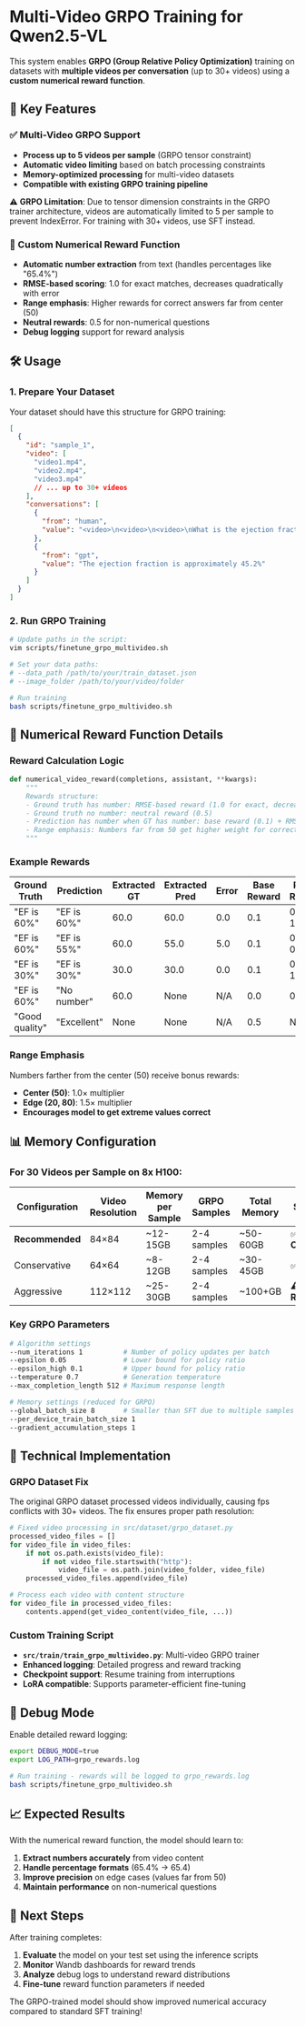 # Multi-Video GRPO Training for Qwen2.5-VL

This system enables **GRPO (Group Relative Policy Optimization)** training on datasets with **multiple videos per conversation** (up to 30+ videos) using a **custom numerical reward function**.

## 🎯 Key Features

### ✅ Multi-Video GRPO Support
- **Process up to 5 videos per sample** (GRPO tensor constraint)
- **Automatic video limiting** based on batch processing constraints
- **Memory-optimized processing** for multi-video datasets
- **Compatible with existing GRPO training pipeline**

⚠️ **GRPO Limitation**: Due to tensor dimension constraints in the GRPO trainer architecture, videos are automatically limited to 5 per sample to prevent IndexError. For training with 30+ videos, use SFT instead.

### 🔢 Custom Numerical Reward Function
- **Automatic number extraction** from text (handles percentages like "65.4%")
- **RMSE-based scoring**: 1.0 for exact matches, decreases quadratically with error
- **Range emphasis**: Higher rewards for correct answers far from center (50)
- **Neutral rewards**: 0.5 for non-numerical questions
- **Debug logging** support for reward analysis

## 🛠️ Usage

### 1. Prepare Your Dataset

Your dataset should have this structure for GRPO training:

```json
[
  {
    "id": "sample_1",
    "video": [
      "video1.mp4", 
      "video2.mp4", 
      "video3.mp4"
      // ... up to 30+ videos
    ],
    "conversations": [
      {
        "from": "human", 
        "value": "<video>\n<video>\n<video>\nWhat is the ejection fraction in these videos?"
      },
      {
        "from": "gpt",
        "value": "The ejection fraction is approximately 45.2%"
      }
    ]
  }
]
```

### 2. Run GRPO Training

```bash
# Update paths in the script:
vim scripts/finetune_grpo_multivideo.sh

# Set your data paths:
# --data_path /path/to/your/train_dataset.json
# --image_folder /path/to/your/video/folder

# Run training
bash scripts/finetune_grpo_multivideo.sh
```

## 🎯 Numerical Reward Function Details

### Reward Calculation Logic

```python
def numerical_video_reward(completions, assistant, **kwargs):
    """
    Rewards structure:
    - Ground truth has number: RMSE-based reward (1.0 for exact, decreases with error)
    - Ground truth no number: neutral reward (0.5)
    - Prediction has number when GT has number: base reward (0.1) + RMSE bonus
    - Range emphasis: Numbers far from 50 get higher weight for correct answers
    """
```

### Example Rewards

| Ground Truth | Prediction | Extracted GT | Extracted Pred | Error | Base Reward | RMSE Reward | Final Reward |
|--------------|------------|--------------|----------------|-------|-------------|-------------|--------------|
| "EF is 60%" | "EF is 60%" | 60.0 | 60.0 | 0.0 | 0.1 | 0.9 × 1.17 | **1.0** |
| "EF is 60%" | "EF is 55%" | 60.0 | 55.0 | 5.0 | 0.1 | 0.9 × 0.96 | **0.97** |
| "EF is 30%" | "EF is 30%" | 30.0 | 30.0 | 0.0 | 0.1 | 0.9 × 1.33 | **1.0** |
| "EF is 60%" | "No number" | 60.0 | None | N/A | 0.0 | 0.0 | **0.0** |
| "Good quality" | "Excellent" | None | None | N/A | 0.5 | N/A | **0.5** |

### Range Emphasis

Numbers farther from the center (50) receive bonus rewards:
- **Center (50)**: 1.0× multiplier
- **Edge (20, 80)**: 1.5× multiplier
- **Encourages model to get extreme values correct**

## 📊 Memory Configuration

### For 30 Videos per Sample on 8x H100:

| Configuration | Video Resolution | Memory per Sample | GRPO Samples | Total Memory | Status |
|---------------|------------------|-------------------|--------------|--------------|---------|
| **Recommended** | 84×84 | ~12-15GB | 2-4 samples | ~50-60GB | ✅ **Optimal** |
| Conservative | 64×64 | ~8-12GB | 2-4 samples | ~30-45GB | ✅ **Safe** |
| Aggressive | 112×112 | ~25-30GB | 2-4 samples | ~100+GB | ⚠️ **Risky** |

### Key GRPO Parameters

```bash
# Algorithm settings
--num_iterations 1          # Number of policy updates per batch
--epsilon 0.05              # Lower bound for policy ratio
--epsilon_high 0.1          # Upper bound for policy ratio
--temperature 0.7           # Generation temperature
--max_completion_length 512 # Maximum response length

# Memory settings (reduced for GRPO)
--global_batch_size 8       # Smaller than SFT due to multiple samples
--per_device_train_batch_size 1
--gradient_accumulation_steps 1
```

## 🔬 Technical Implementation

### GRPO Dataset Fix

The original GRPO dataset processed videos individually, causing fps conflicts with 30+ videos. The fix ensures proper path resolution:

```python
# Fixed video processing in src/dataset/grpo_dataset.py
processed_video_files = []
for video_file in video_files:
    if not os.path.exists(video_file):
        if not video_file.startswith("http"):
            video_file = os.path.join(video_folder, video_file)
    processed_video_files.append(video_file)

# Process each video with content structure
for video_file in processed_video_files:
    contents.append(get_video_content(video_file, ...))
```

### Custom Training Script

- **`src/train/train_grpo_multivideo.py`**: Multi-video GRPO trainer
- **Enhanced logging**: Detailed progress and reward tracking
- **Checkpoint support**: Resume training from interruptions
- **LoRA compatible**: Supports parameter-efficient fine-tuning

## 🐛 Debug Mode

Enable detailed reward logging:

```bash
export DEBUG_MODE=true
export LOG_PATH=grpo_rewards.log

# Run training - rewards will be logged to grpo_rewards.log
bash scripts/finetune_grpo_multivideo.sh
```

## 📈 Expected Results

With the numerical reward function, the model should learn to:

1. **Extract numbers accurately** from video content
2. **Handle percentage formats** (65.4% → 65.4)
3. **Improve precision** on edge cases (values far from 50)
4. **Maintain performance** on non-numerical questions

## 🚀 Next Steps

After training completes:

1. **Evaluate** the model on your test set using the inference scripts
2. **Monitor** Wandb dashboards for reward trends
3. **Analyze** debug logs to understand reward distributions
4. **Fine-tune** reward function parameters if needed

The GRPO-trained model should show improved numerical accuracy compared to standard SFT training!